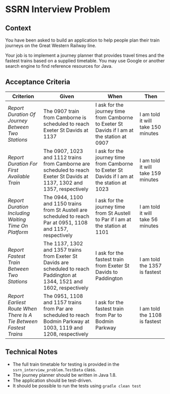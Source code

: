 # SSRN Interview Problem

## Context
You have been asked to build an application to help people plan their train journeys on the Great Western Railway line.

Your job is to implement a journey planner that provides travel times and the fastest trains based on a supplied timetable.  You may use Google or another search engine to find reference resources for Java.
 
## Acceptance Criteria
|Criterion|Given|When|Then|
|---|-----|----|----|
|*Report Duration Of Journey Between Two Stations*|The 0907 train from Camborne is scheduled to reach Exeter St Davids at 1137|I ask for the journey time from Camborne to Exeter St Davids if I am at the station at 0907|I am told it will take 150 minutes|
|*Report Duration For First Available Train*|The 0907, 1023 and 1112 trains from Camborne are scheduled to reach Exeter St Davids at 1137, 1302 and 1357, respectively|I ask for the journey time from Camborne to Exeter St Davids if I am at the station at 1023|I am told it will take 159 minutes|
|*Report Duration Including Waiting Time On Platform*|The 0944, 1100 and 1150 trains from St Austell are scheduled to reach Par at 0951, 1108 and 1157, respectively|I ask for the journey time from St Austell to Par if I am at the station at 1101|I am told it will take 56 minutes|
|*Report Fastest Train Between Two Stations*|The 1137, 1302 and 1357 trains from Exeter St Davids are scheduled to reach Paddington at 1344, 1521 and 1602, respectively|I ask for the fastest train from Exeter St Davids to Paddington|I am told the 1357 is fastest|
|*Report Earliest Route When There Is A Tie Between Fastest Trains*|The 0951, 1108 and 1157 trains from Par are scheduled to reach Bodmin Parkway at 1003, 1119 and 1208, respectively|I ask for the fastest train from Par to Bodmin Parkway|I am told the 1108 is fastest|

## Technical Notes
* The full train timetable for testing is provided in the `ssrn_interview_problem.TestData` class.
* The journey planner should be written in Java 1.8.
* The application should be test-driven.
* It should be possible to run the tests using `gradle clean test`